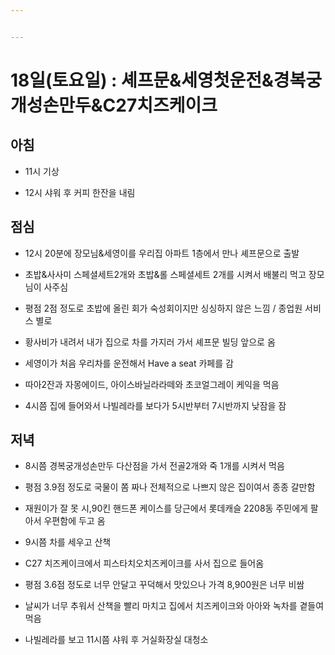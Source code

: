 ```yaml
---


---
```


<h1 id="일토요일--셰프문세영첫운전경복궁개성손만두c27치즈케이크">18일(토요일) : 셰프문&amp;세영첫운전&amp;경복궁개성손만두&amp;C27치즈케이크</h1>
<h2 id="아침">아침</h2>
<ul>
<li>
<p>11시 기상</p>
</li>
<li>
<p>12시 샤워 후 커피 한잔을 내림</p>
</li>
</ul>
<h2 id="점심">점심</h2>
<ul>
<li>
<p>12시 20분에 장모님&amp;세영이를 우리집 아파트 1층에서 만나 셰프문으로 출발</p>
</li>
<li>
<p>초밥&amp;사사미 스페셜세트2개와 초밥&amp;롤 스페셜세트 2개를 시켜서 배불리 먹고 장모님이 사주심</p>
</li>
<li>
<p>평점 2점 정도로  초밥에 올린 회가 숙성회이지만 싱싱하지 않은 느낌 / 종업원 서비스 별로</p>
</li>
<li>
<p>황사비가 내려서 내가 집으로 차를 가지러 가서 셰프문 빌딩 앞으로 옴</p>
</li>
<li>
<p>세영이가 처음 우리차를 운전해서 Have a seat 카페를 감</p>
</li>
<li>
<p>따아2잔과 자몽에이드, 아이스바닐라라떼와 초코얼그레이 케익을 먹음</p>
</li>
<li>
<p>4시쯤 집에 들어와서 나빌레라를 보다가 5시반부터 7시반까지 낮잠을 잠</p>
</li>
</ul>
<h2 id="저녁">저녁</h2>
<ul>
<li>
<p>8시쯤 경복궁개성손만두 다산점을 가서 전골2개와 죽 1개를 시켜서 먹음</p>
</li>
<li>
<p>평점 3.9점 정도로 국물이 쫌 짜나 전체적으로 나쁘지 않은 집이여서 종종 갈만함</p>
</li>
<li>
<p>재원이가 잘 못 시,90킨 핸드폰 케이스를 당근에서 롯데캐슬 2208동 주민에게 팔아서 우편함에 두고 옴</p>
</li>
<li>
<p>9시쯤 차를 세우고 산책</p>
</li>
<li>
<p>C27 치즈케이크에서 피스타치오치즈케이크를 사서 집으로 들어옴</p>
</li>
<li>
<p>평점 3.6점 정도로 너무 안달고 꾸덕해서 맛있으나 가격 8,900원은 너무 비쌈</p>
</li>
<li>
<p>날씨가 너무 추워서 산책을 빨리 마치고 집에서 치즈케이크와 아아와 녹차를 곁들여 먹음</p>
</li>
<li>
<p>나빌레라를 보고 11시쯤 샤워 후 거실화장실 대청소</p>
</li>
</ul>

